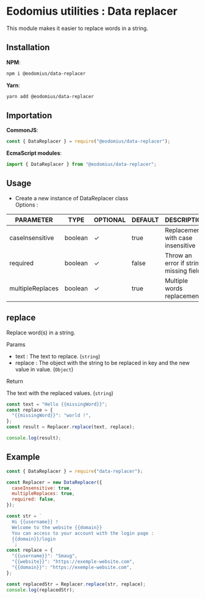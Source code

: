 # Eodomius utilities : Data replacer

This module makes it easier to replace words in a string.

## Installation

**NPM**:

```bash
npm i @eodomius/data-replacer
```

**Yarn**:

```bash
yarn add @eodomius/data-replacer
```

## Importation

**CommonJS**:

```js
const { DataReplacer } = require("@eodomius/data-replacer");
```

**EcmaScript modules**:

```js
import { DataReplacer } from "@eodomius/data-replacer";
```

## Usage

- Create a new instance of DataReplacer class  
  Options :

| PARAMETER        | TYPE    | OPTIONAL | DEFAULT | DESCRIPTION                            |
| ---------------- | ------- | -------- | ------- | -------------------------------------- |
| caseInsensitive  | boolean | ✓        | true    | Replacement with case insensitive      |
| required         | boolean | ✓        | false   | Throw an error if string missing field |
| multipleReplaces | boolean | ✓        | true    | Multiple words replacement             |

## replace

Replace word(s) in a string.

Params

- text : The text to replace. (`string`)
- replace : The object with the string to be replaced in key and the new value in value. (`Object`)

Return

The text with the replaced values. (`string`)

```js
const text = "Hello {{missingWord}}";
const replace = {
  "{{missingWord}}": "world !",
};
const result = Replacer.replace(text, replace);

console.log(result);
```

## Example

```js
const { DataReplacer } = require("data-replacer");

const Replacer = new DataReplacer({
  caseInsensitive: true,
  multipleReplaces: true,
  required: false,
});

const str = `
  Hi {{username}} ! 
  Welcome to the website {{domain}}
  You can access to your account with the login page :
  {{domain}}/login
  `;
const replace = {
  "{{username}}": "Smaug",
  "{{website}}": "https://exemple-website.com",
  "{{domain}}": "https://exemple-website.com",
};

const replacedStr = Replacer.replace(str, replace);
console.log(replacedStr);
```
